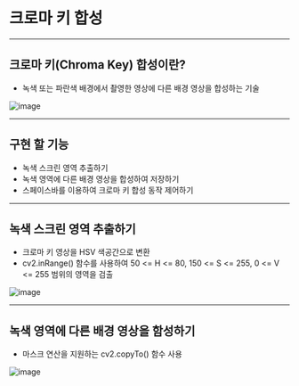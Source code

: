 # 크로마 키 합성

---

## 크로마 키(Chroma Key) 합성이란?
* 녹색 또는 파란색 배경에서 촬영한 영상에 다른 배경 영상을 합성하는 기술

![image](https://user-images.githubusercontent.com/64933820/147403447-8c3e514e-70ba-4aa7-af94-f30b345cbf1e.png)

---

## 구현 할 기능
* 녹색 스크린 영역 추출하기
* 녹색 영역에 다른 배경 영상을 합성하여 저장하기
* 스페이스바를 이용하여 크로마 키 합성 동작 제어하기

---

## 녹색 스크린 영역 추출하기
* 크로마 키 영상을 HSV 색공간으로 변환
* cv2.inRange() 함수를 사용하여 50 <= H <= 80, 150 <= S <= 255, 0 <= V <= 255 범위의 영역을 검출

![image](https://user-images.githubusercontent.com/64933820/147403548-1469982c-1002-4478-9b1a-4ddb3e09ffff.png)

---

## 녹색 영역에 다른 배경 영상을 함성하기
* 마스크 연산을 지원하는 cv2.copyTo() 함수 사용

![image](https://user-images.githubusercontent.com/64933820/147403591-b50c4498-f05e-48c0-825f-5894d49353f2.png)
